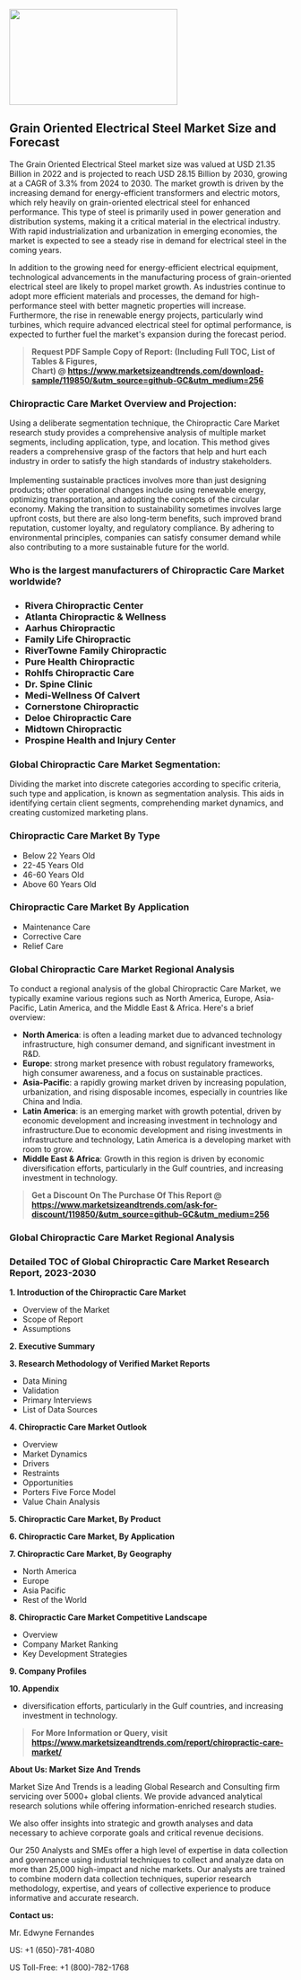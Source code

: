 <p><img class="alignnone size-medium wp-image-20088" src="https://ffe5etoiles.com/wp-content/uploads/2024/12/MST1-300x171.png" alt="" width="300" height="171" /></p><h2>Grain Oriented Electrical Steel Market Size and Forecast</h2><p>The Grain Oriented Electrical Steel market size was valued at USD 21.35 Billion in 2022 and is projected to reach USD 28.15 Billion by 2030, growing at a CAGR of 3.3% from 2024 to 2030. The market growth is driven by the increasing demand for energy-efficient transformers and electric motors, which rely heavily on grain-oriented electrical steel for enhanced performance. This type of steel is primarily used in power generation and distribution systems, making it a critical material in the electrical industry. With rapid industrialization and urbanization in emerging economies, the market is expected to see a steady rise in demand for electrical steel in the coming years.</p><p>In addition to the growing need for energy-efficient electrical equipment, technological advancements in the manufacturing process of grain-oriented electrical steel are likely to propel market growth. As industries continue to adopt more efficient materials and processes, the demand for high-performance steel with better magnetic properties will increase. Furthermore, the rise in renewable energy projects, particularly wind turbines, which require advanced electrical steel for optimal performance, is expected to further fuel the market's expansion during the forecast period.</p></p><blockquote id="" class=""><strong>Request PDF Sample Copy of Report: (Including Full TOC, List of Tables &amp; Figures, Chart)&nbsp;@&nbsp;<strong><a href="https://www.marketsizeandtrends.com/download-sample/119850/&utm_source=github-GC&utm_medium=256" target="_blank">https://www.marketsizeandtrends.com/download-sample/119850/&utm_source=github-GC&utm_medium=256</a></strong></strong></blockquote><h3 id="" class="">Chiropractic Care Market&nbsp;Overview and Projection:</h3><p id="" class="">Using a deliberate segmentation technique, the Chiropractic Care Market research study provides a comprehensive analysis of multiple market segments, including application, type, and location. This method gives readers a comprehensive grasp of the factors that help and hurt each industry in order to satisfy the high standards of industry stakeholders. <br /> <br />Implementing sustainable practices involves more than just designing products; other operational changes include using renewable energy, optimizing transportation, and adopting the concepts of the circular economy. Making the transition to sustainability sometimes involves large upfront costs, but there are also long-term benefits, such improved brand reputation, customer loyalty, and regulatory compliance. By adhering to environmental principles, companies can satisfy consumer demand while also contributing to a more sustainable future for the world.</p><h3 id="" class="">Who is the largest manufacturers of&nbsp;Chiropractic Care Market worldwide?</h3><h3 class=""><p><ul><li>Rivera Chiropractic Center </li><li> Atlanta Chiropractic & Wellness </li><li> Aarhus Chiropractic </li><li> Family Life Chiropractic </li><li> RiverTowne Family Chiropractic </li><li> Pure Health Chiropractic </li><li> Rohlfs Chiropractic Care </li><li> Dr. Spine Clinic </li><li> Medi-Wellness Of Calvert </li><li> Cornerstone Chiropractic </li><li> Deloe Chiropractic Care </li><li> Midtown Chiropractic </li><li> Prospine Health and Injury Center</li></ul></p></h3><h3 id="" class="">Global&nbsp;Chiropractic Care Market Segmentation:</h3><p id="" class="">Dividing the market into discrete categories according to specific criteria, such type and application, is known as segmentation analysis. This aids in identifying certain client segments, comprehending market dynamics, and creating customized marketing plans.</p><h3 id="" class="">Chiropractic Care Market&nbsp;By Type</h3><p><p><ul><li>Below 22 Years Old</li><li> 22-45 Years Old</li><li> 46-60 Years Old</li><li> Above 60 Years Old</p></li></ul></p></p><h3 id="" class="">Chiropractic Care Market&nbsp;By Application</h3><p class=""><p><ul><li>Maintenance Care</li><li> Corrective Care</li><li> Relief Care</li></ul></p></p><h3 id="" class="">Global Chiropractic Care Market Regional Analysis</h3><p id="" class="">To conduct a regional analysis of the global Chiropractic Care Market, we typically examine various regions such as North America, Europe, Asia-Pacific, Latin America, and the Middle East &amp; Africa. Here's a brief overview:</p><ul><li><strong>North America</strong>: is often a leading market due to advanced technology infrastructure, high consumer demand, and significant investment in R&amp;D.</li><li><strong>Europe</strong>: strong market presence with robust regulatory frameworks, high consumer awareness, and a focus on sustainable practices.</li><li><strong>Asia-Pacific</strong>: a rapidly growing market driven by increasing population, urbanization, and rising disposable incomes, especially in countries like China and India.</li><li><strong>Latin America</strong>: is an emerging market with growth potential, driven by economic development and increasing investment in technology and infrastructure.Due to economic development and rising investments in infrastructure and technology, Latin America is a developing market with room to grow.</li><li><strong>Middle East &amp; Africa</strong>: Growth in this region is driven by economic diversification efforts, particularly in the Gulf countries, and increasing investment in technology.</li></ul><blockquote id="" class=""><strong>Get a Discount On The Purchase Of This Report @ <strong><a href="https://www.marketsizeandtrends.com/ask-for-discount/119850/&utm_source=github-GC&utm_medium=256" target="_blank">https://www.marketsizeandtrends.com/ask-for-discount/119850/&utm_source=github-GC&utm_medium=256</a></strong></strong></blockquote><h3 id="" class="">Global Chiropractic Care Market Regional Analysis</h3><h3 id="" class="">Detailed TOC of Global Chiropractic Care Market Research Report, 2023-2030</h3><p id="" class=""><strong>1. Introduction of the Chiropractic Care Market</strong></p><ul><li>Overview of the Market</li><li>Scope of Report</li><li>Assumptions</li></ul><p id="" class=""><strong>2. Executive Summary</strong></p><p id="" class=""><strong>3. Research Methodology of Verified Market Reports</strong></p><ul><li>Data Mining</li><li>Validation</li><li>Primary Interviews</li><li>List of Data Sources</li></ul><p id="" class=""><strong>4. Chiropractic Care Market Outlook</strong></p><ul><li>Overview</li><li>Market Dynamics</li><li>Drivers</li><li>Restraints</li><li>Opportunities</li><li>Porters Five Force Model</li><li>Value Chain Analysis</li></ul><p id="" class=""><strong>5. Chiropractic Care Market, By Product</strong></p><p id="" class=""><strong>6. Chiropractic Care Market, By Application</strong></p><p id="" class=""><strong>7. Chiropractic Care Market, By Geography</strong></p><ul><li>North America</li><li>Europe</li><li>Asia Pacific</li><li>Rest of the World</li></ul><p id="" class=""><strong>8. Chiropractic Care Market Competitive Landscape</strong></p><ul><li>Overview</li><li>Company Market Ranking</li><li>Key Development Strategies</li></ul><p id="" class=""><strong>9. Company Profiles</strong></p><p id="" class=""><strong>10. Appendix</strong></p><ul><li>diversification efforts, particularly in the Gulf countries, and increasing investment in technology.</li></ul><blockquote id="" class=""><strong>For More Information or Query, visit <strong><strong><a href="https://www.marketsizeandtrends.com/report/chiropractic-care-market/" target="_blank">https://www.marketsizeandtrends.com/report/chiropractic-care-market/</a></strong></strong></strong></blockquote><p id="" class=""><strong>About Us: Market Size And Trends</strong></p><p id="" class="">Market Size And Trends is a leading Global Research and Consulting firm servicing over 5000+ global clients. We provide advanced analytical research solutions while offering information-enriched research studies.</p><p id="" class="">We also offer insights into strategic and growth analyses and data necessary to achieve corporate goals and critical revenue decisions.</p><p id="" class="">Our 250 Analysts and SMEs offer a high level of expertise in data collection and governance using industrial techniques to collect and analyze data on more than 25,000 high-impact and niche markets. Our analysts are trained to combine modern data collection techniques, superior research methodology, expertise, and years of collective experience to produce informative and accurate research.</p><p id="" class=""><strong>Contact us:</strong></p><p id="" class="">Mr. Edwyne Fernandes</p><p id="" class="">US: +1 (650)-781-4080</p><p id="" class="">US Toll-Free: +1 (800)-782-1768</p>
